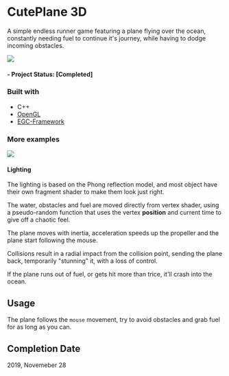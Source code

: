 # CutePlane 3D
 A simple endless runner game featuring a plane flying over the ocean, constantly needing fuel to continue it's journey, while having to dodge incoming obstacles.

![](Resources/Gameplay1.gif)

#### - Project Status: [Completed]

### Built with
  * C++
  * [OpenGL](https://www.opengl.org/)
  * [EGC-Framework](https://github.com/UPB-Graphics/Framework-EGC)
  
### More examples

![](Resources/Gameplay2.gif)

#### Lighting
The lighting is based on the Phong reflection model, and most object have their own fragment shader to make them look just right.

The water, obstacles and fuel are moved directly from vertex shader, using a pseudo-random function that uses the vertex **position**
and current time to give off a chaotic feel.

The plane moves with inertia, acceleration speeds up the propeller and the plane start following the mouse.

Collisions result in a radial impact from the collision point, sending the plane back, temporarily "stunning" it, with a loss of control.

If the plane runs out of fuel, or gets hit more than trice, it'll crash into the ocean.

## Usage
The plane follows the `mouse` movement, try to avoid obstacles and grab fuel for as long as you can.
## Completion Date
2019, Novemeber 28
